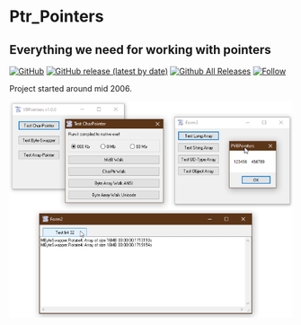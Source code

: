 # Ptr_Pointers
## Everything we need for working with pointers  

[![GitHub](https://img.shields.io/github/license/OlimilO1402/Ptr_Pointers?style=plastic)](https://github.com/OlimilO1402/Ptr_Pointers/blob/master/LICENSE) 
[![GitHub release (latest by date)](https://img.shields.io/github/v/release/OlimilO1402/Ptr_Pointers?style=plastic)](https://github.com/OlimilO1402/Ptr_Pointers/releases/latest)
[![Github All Releases](https://img.shields.io/github/downloads/OlimilO1402/Ptr_Pointers/total.svg)](https://github.com/OlimilO1402/Ptr_Pointers/releases/download/v1.0.0/Pointers_v1.0.0.zip)
[![Follow](https://img.shields.io/github/followers/OlimilO1402.svg?style=social&label=Follow&maxAge=2592000)](https://github.com/OlimilO1402/Ptr_Pointers/watchers)

Project started around mid 2006.   


![VBPointers Image](Resources/VBPointers.png "VBPointers Image")
